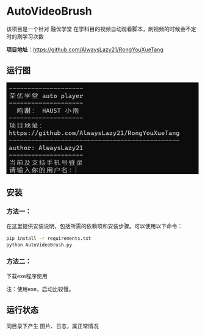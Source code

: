 # AutoVideoBrush

该项目是一个针对 融优学堂 在学科目的视频自动观看脚本，刷视频的时候会不定时的刷学习次数     

**项目地址**：https://github.com/AlwaysLazy21/RongYouXueTang

## 运行图

![](./imgs/运行截图.png)

## 安装

### 方法一：

在这里提供安装说明，包括所需的依赖项和安装步骤。可以使用以下命令：

```bash
pip install -r requirements.txt
python AutoVideoBrush.py
```

### 方法二：

下载exe程序使用

注：使用exe，启动比较慢。

## 运行状态

同目录下产生 图片、日志，属正常情况
